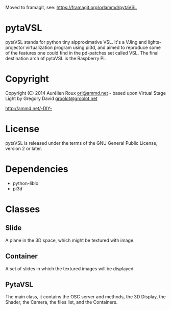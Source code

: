 Moved to framagit, see: https://framagit.org/orlammd/pytaVSL

pytaVSL
=======

pytaVSL stands for python tiny alpproximative VSL. 
It's a VJing and lights-projector virtualization program using pi3d, and aimed to reproduce some of the features one could find in the pd-patches set called VSL. The final destination arch of pytaVSL is the Raspberry PI.

Copyright
=========

Copyright (C) 2014 Aurélien Roux <orl@ammd.net> - based upon Virtual Stage Light by Gregory David <groolot@groolot.net>

http://ammd.net/-DIY-

License
=======

pytaVSL is released under the terms of the GNU General Public License, version 2 or later. 

Dependencies
============

- python-liblo
- pi3d

Classes
=======

Slide
-----

A plane in the 3D space, which might be textured with image.

Container
---------

A set of slides in which the textured images will be displayed.

PytaVSL
-------

The main class, it contains the OSC server and methods, the 3D Display, the Shader, the Camera, the files list, and the Containers.
